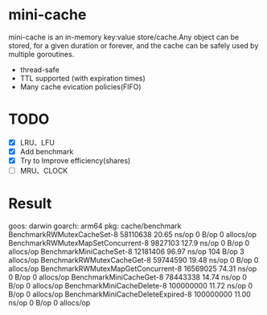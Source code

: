 # mini-cache

mini-cache is an in-memory key:value store/cache.Any object can be stored, for a given duration or forever, and the cache can be safely used by multiple goroutines.

- thread-safe
- TTL supported (with expiration times)
- Many cache evication policies(FIFO)

# TODO
- [x] LRU、LFU
- [x] Add benchmark
- [x] Try to Improve efficiency(shares) 
- [ ] MRU、CLOCK

# Result
goos: darwin
goarch: arm64
pkg: cache/benchmark
BenchmarkRWMutexCacheSet-8              58110638                20.65 ns/op            0 B/op          0 allocs/op
BenchmarkRWMutexMapSetConcurrent-8       9827103               127.9 ns/op             0 B/op          0 allocs/op
BenchmarkMiniCacheSet-8                 12181406                96.97 ns/op          104 B/op          3 allocs/op
BenchmarkRWMutexCacheGet-8              59744590                19.48 ns/op            0 B/op          0 allocs/op
BenchmarkRWMutexMapGetConcurrent-8      16569025                74.31 ns/op            0 B/op          0 allocs/op
BenchmarkMiniCacheGet-8                 78443338                14.74 ns/op            0 B/op          0 allocs/op
BenchmarkMiniCacheDelete-8              100000000               11.72 ns/op            0 B/op          0 allocs/op
BenchmarkMiniCacheDeleteExpired-8       100000000               11.00 ns/op            0 B/op          0 allocs/op